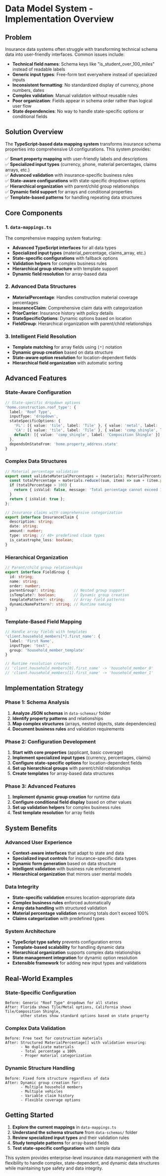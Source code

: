 # Data Model System - Implementation Overview

## Problem
Insurance data systems often struggle with transforming technical schema data into user-friendly interfaces. Common issues include:
- **Technical field names**: Schema keys like "is_student_over_100_miles" instead of readable labels
- **Generic input types**: Free-form text everywhere instead of specialized inputs
- **Inconsistent formatting**: No standardized display of currency, phone numbers, dates
- **Complex validation**: Manual validation without reusable rules
- **Poor organization**: Fields appear in schema order rather than logical user flow
- **State dependencies**: No way to handle state-specific options or conditional fields

## Solution Overview
The **TypeScript-based data mapping system** transforms insurance schema properties into comprehensive UI configurations. This system provides:

✅ **Smart property mapping** with user-friendly labels and descriptions  
✅ **Specialized input types** (currency, phone, material percentages, claims arrays, etc.)  
✅ **Advanced validation** with insurance-specific business rules  
✅ **State-aware configurations** with state-specific dropdown options  
✅ **Hierarchical organization** with parent/child group relationships  
✅ **Dynamic field support** for arrays and conditional properties  
✅ **Template-based patterns** for handling repeating data structures  

## Core Components

### 1. `data-mappings.ts`
The comprehensive mapping system featuring:
- **Advanced TypeScript interfaces** for all data types
- **Specialized input types** (material_percentage, claims_array, etc.)
- **State-specific configurations** with fallback options
- **Validation helpers** for complex business rules
- **Hierarchical group structure** with template support
- **Dynamic field resolution** for array-based data

### 2. **Advanced Data Structures**
- **MaterialPercentage**: Handles construction material coverage percentages
- **InsuranceClaim**: Comprehensive claim data with categorization
- **PriorCarrier**: Insurance history with policy details
- **StateSpecificOptions**: Dynamic options based on location
- **FieldGroup**: Hierarchical organization with parent/child relationships

### 3. **Intelligent Field Resolution**
- **Template matching** for array fields using `[*]` notation
- **Dynamic group creation** based on data structure
- **State-aware option resolution** for location-dependent fields
- **Hierarchical field organization** with automatic sorting

## Advanced Features

### State-Aware Configuration
```typescript
// State-specific dropdown options
'home.construction.roof_type': {
  label: 'Roof Type',
  inputType: 'dropdown',
  stateSpecificOptions: {
    'FL': [{ value: 'tile', label: 'Tile' }, { value: 'metal', label: 'Metal' }],
    'CA': [{ value: 'tile', label: 'Tile' }, { value: 'comp_shingle', label: 'Composition Shingle' }],
    default: [{ value: 'comp_shingle', label: 'Composition Shingle' }]
  },
  dependsOnStateFrom: 'home.property_address.state'
}
```

### Complex Data Structures
```typescript
// Material percentage validation
export const validateMaterialPercentages = (materials: MaterialPercentage[]): ValidationResult => {
  const totalPercentage = materials.reduce((sum, item) => sum + (item.percentage || 0), 0);
  if (totalPercentage > 100) {
    return { isValid: false, message: 'Total percentage cannot exceed 100%' };
  }
  return { isValid: true };
};

// Insurance claims with comprehensive categorization
export interface InsuranceClaim {
  description: string;
  date: string;
  amount: number;
  type: string; // 40+ predefined claim types
  is_catastrophe_loss: boolean;
}
```

### Hierarchical Organization
```typescript
// Parent/child group relationships
export interface FieldGroup {
  id: string;
  name: string;
  order: number;
  parentGroup?: string;        // Nested group support
  isTemplate?: boolean;        // Dynamic group creation
  templatePattern?: string;    // Array field patterns
  dynamicNamePattern?: string; // Runtime naming
}
```

### Template-Based Field Mapping
```typescript
// Handle array fields with templates
'client.household_members[*].first_name': {
  label: 'First Name',
  inputType: 'text',
  group: 'household_member_template'
}

// Runtime resolution creates:
// 'client.household_members[0].first_name' -> 'household_member_0'
// 'client.household_members[1].first_name' -> 'household_member_1'
```

## Implementation Strategy

### Phase 1: Schema Analysis
1. **Analyze JSON schemas** in `data-schemas/` folder
2. **Identify property patterns** and relationships
3. **Map complex structures** (arrays, nested objects, state dependencies)
4. **Document business rules** and validation requirements

### Phase 2: Configuration Development
1. **Start with core properties** (applicant, basic coverage)
2. **Implement specialized input types** (currency, percentages, claims)
3. **Configure state-specific options** for location-dependent fields
4. **Set up hierarchical groups** with parent/child relationships
5. **Create templates** for array-based data structures

### Phase 3: Advanced Features
1. **Implement dynamic group creation** for runtime data
2. **Configure conditional field display** based on other values
3. **Set up validation helpers** for complex business rules
4. **Test template resolution** for array fields

## System Benefits

### Advanced User Experience
- **Context-aware interfaces** that adapt to state and data
- **Specialized input controls** for insurance-specific data types
- **Dynamic form generation** based on data structure
- **Intelligent validation** with business rule enforcement
- **Hierarchical organization** that mirrors user mental models

### Data Integrity
- **State-specific validation** ensures location-appropriate data
- **Complex business rules** enforced automatically
- **Array data handling** with structured validation
- **Material percentage validation** ensuring totals don't exceed 100%
- **Claims categorization** with predefined types

### System Architecture
- **TypeScript type safety** prevents configuration errors
- **Template-based scalability** for handling dynamic data
- **Hierarchical organization** supports complex data relationships
- **State management integration** for dynamic option resolution
- **Extensible framework** for adding new input types and validations

## Real-World Examples

### State-Specific Configuration
```
Before: Generic "Roof Type" dropdown for all states
After: Florida shows Tile/Metal options, California shows Tile/Composition Shingle, 
       other states show standard options based on state property
```

### Complex Data Validation
```
Before: Free text for construction materials
After: Structured MaterialPercentage[] with validation ensuring:
       - No duplicate materials
       - Total percentage ≤ 100%
       - Proper material categorization
```

### Dynamic Structure Handling
```
Before: Fixed form structure regardless of data
After: Dynamic group creation for:
       - Multiple household members
       - Multiple vehicles  
       - Variable claim history
       - Flexible coverage options
```

## Getting Started

1. **Explore the current mappings** in `data-mappings.ts`
2. **Understand the schema structure** from `data-schemas/` folder
3. **Review specialized input types** and their validation rules
4. **Study template patterns** for array-based fields
5. **Test state-specific configurations** with sample data

This system provides enterprise-level insurance data management with the flexibility to handle complex, state-dependent, and dynamic data structures while maintaining type safety and data integrity. 